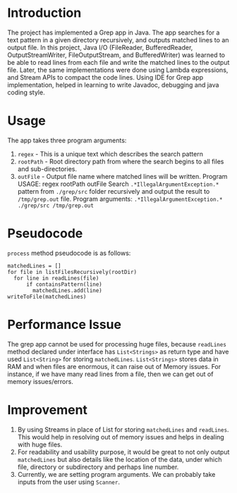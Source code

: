 # Introduction
The project has implemented a Grep app in Java. The app searches for a text pattern in a given directory recursively, and outputs matched lines to an output file. In this project, Java I/O (FileReader, BufferedReader, OutputStreamWriter, FileOutputStream, and BufferedWriter) was learned to be able to read lines from each file and write the matched lines to the output file. Later, the same implementations were done using Lambda expressions, and Stream APIs to compact the code lines. Using IDE for Grep app implementation, helped in learning to write Javadoc, debugging and java coding style.
# Usage
The app takes three program arguments:
1. `regex` - This is a unique text which describes the search pattern
2. `rootPath` - Root directory path from where the search begins to all files and sub-directories.
3. `outFile` - Output file name where matched lines will be written.
Program USAGE: regex rootPath outFile 
Search `.*IllegalArgumentException.*` pattern from `./grep/src` folder recursively and output the result to `/tmp/grep.out` file.
Program arguments: `.*IllegalArgumentException.* ./grep/src /tmp/grep.out`

# Pseudocode
`process` method pseudocode is as follows:
```
matchedLines = []
for file in listFilesRecursively(rootDir)
  for line in readLines(file)
      if containsPattern(line)
        matchedLines.add(line)
writeToFile(matchedLines)
```

# Performance Issue
The grep app cannot be used for processing huge files, because `readLines` method declared under interface has `List<Strings>` as return type and have used `List<String>` for storing `matchedLines`.  `List<Strings>` stores data in RAM and when files are enormous, it can raise out of Memory issues. For instance, if we have many read lines from a file, then we can get out of memory issues/errors. 

# Improvement
1. By using Streams in place of List for storing `matchedLines` and `readLines`. This would help in resolving out of memory issues and helps in dealing with huge files.
2. For readability and usability purpose, it would be great to not only output `matchedLines` but also details like the location of the data, under which file, directory or subdirectory and perhaps line number.
3. Currently, we are setting program arguments. We can probably take inputs from the user using `Scanner`.
